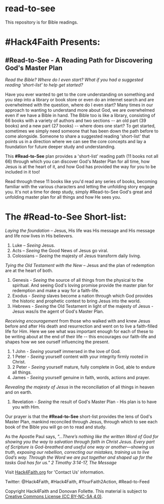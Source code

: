 # read-to-see
This repository is for Bible readings.

# #Hack4Faith Presents:

## #Read-to-See - A Reading Path for Discovering God's Master Plan

*Read the Bible? Where do I even start? What if you had a suggested reading 'short-list' to help get started?*

Have you ever wanted to get to the core understanding on something and you step into a library or book store or even do an internet search and are overwhelmed with the question, where do I even start? Many times in our approach to wanting to understand more about God, we are overwhelmed even if we have a Bible in hand. The Bible too is like a library, consisting of 66 books with a variety of authors and two sections -- an old part (39 books) and a new part (27 books) -- where does one start? To get started, sometimes we simply need someone that has been down the path before to come alongside. Someone to share a suggested reading 'short-list' that points us in a direction where we can see the core concepts and lay a foundation for future deeper study and understanding. 

This **#Read-to-See** plan provides a 'short-list' reading path (11 books not all 66) through which you can discover God's Master Plan for all time, how Jesus is at the heart of it, and how God has provided the way for you to be included in it too! 

Read through these 11 books like you'd read any series of books, becoming familiar with the various characters and letting the unfolding story engage you. It's not a time for deep study, simply #Read-to-See God's great and unfolding master plan for all things and how He sees you.

# The #Read-to-See Short-list:

*Laying the foundation –* Jesus, His life was His message and His message and life now lives in His believers.
1. Luke – *Seeing* Jesus.
1. Acts – *Seeing* the Good News of Jesus go viral.
1. Colossians – *Seeing* the majesty of Jesus transform daily living.

*Tying the Old Testament with the New –* Jesus and the plan of redemption are at the heart of both.
1. Genesis - *Seeing* the source of all things from the physical to the spiritual. And seeing God's loving promise provide the master plan for redemption and make a way for a faith-life.
1. Exodus - *Seeing* slaves become a nation through which God provides the historic and prophetic context to bring Jesus into the world.
1. Hebrews - *Seeing* the Old Testament in light of the majesty of Jesus - Jesus was/is the agent of God's Master Plan.

*Receiving encouragement* from those who walked with and knew Jesus before and after His death and resurrection and went on to live a faith-filled life for Him.  Here we see what was important enough for each of these to be writing about at the end of their life -- this encourages our faith-life and shapes how we see ourself influencing the present.
1. 1 John - *Seeing* yourself immersed in the love of God. 
1. 1 Peter - *Seeing* yourself content with your integrity firmly rooted in Christ.
1. 2 Peter - *Seeing* yourself mature, fully complete in God, able to endure all things.
1. James - *Seeing* yourself genuine in faith, words, actions and prayer.

*Revealing the majesty of Jesus* in the reconciliation of all things in heaven and on earth.
1. Revelation - *Seeing* the result of God's Master Plan - His plan is to have you with Him.


Our prayer is that the **#Read-to-See** short-list provides the lens of God's Master Plan, mankind reconciled through Jesus, through which to see each book of the Bible you will go on to read and study. 
	
As the Apostle Paul says, *"…There’s nothing like the written Word of God for showing you the way to salvation through faith in Christ Jesus. Every part of Scripture is God-breathed and useful one way or another—showing us truth, exposing our rebellion, correcting our mistakes, training us to live God’s way. Through the Word we are put together and shaped up for the tasks God has for us." 2 Timothy 3:14-17, The Message*



Visit [Hack4Faith.org](https://www.hack4faith.org/) for 'Contact Us' information.

Twitter: @Hack4Faith, #Hack4Faith, #YourFaith2Action, #Read-to-Feed

Copyright Hack4Faith and Donovan Follette. This material is subject to [Creative Commons License (CC BY-NC-SA 4.0)](https://creativecommons.org/licenses/by-nc-sa/4.0/).

